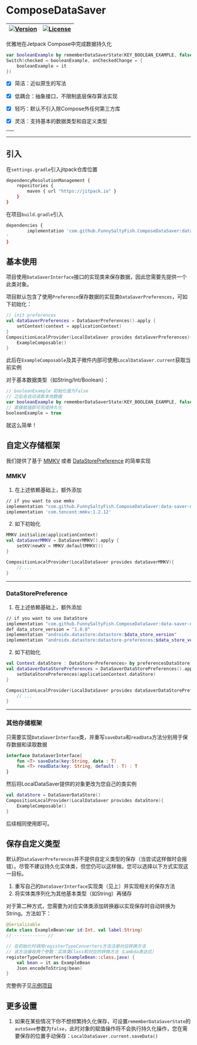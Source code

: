 # ComposeDataSaver

| [![Version](https://jitpack.io/v/FunnySaltyFish/ComposeDataSaver.svg)](https://jitpack.io/#FunnySaltyFish/CMaterialColors) | [![License](https://img.shields.io/badge/License-Apache%202.0-blue.svg)](http://www.apache.org/licenses/LICENSE-2.0) |
| ------------------------------------------------------------ | ------------------------------------------------------------ |

优雅地在Jetpack Compose中完成数据持久化

```kotlin
var booleanExample by rememberDataSaverState(KEY_BOOLEAN_EXAMPLE, false)
Switch(checked = booleanExample, onCheckedChange = {
	booleanExample = it
})
```



- [x] 简洁：近似原生的写法
- [x] 低耦合：抽象接口，不限制底层保存算法实现
- [x] 轻巧：默认不引入除Compose外任何第三方库
- [x] 灵活：支持基本的数据类型和自定义类型



<img src="https://gitee.com/funnysaltyfish/blog-drawing-bed/raw/master/img/202201251711405.png" alt="Example" style="zoom:30%;" />



---

## 引入

在`settings.gradle`引入jitpack仓库位置

```bash
dependencyResolutionManagement {
    repositories {
        maven { url "https://jitpack.io" }
    }
}
```

在项目`build.gradle`引入

```bash
dependencies {
        implementation 'com.github.FunnySaltyFish.ComposeDataSaver:data-saver:v1.0.2
'
}
```





## 基本使用

项目使用`DataSaverInterface`接口的实现类来保存数据，因此您需要先提供一个此类对象。

项目默认包含了使用`Preference`保存数据的实现类`DataSaverPreferences`，可如下初始化：

```kotlin
// init preferences
val dataSaverPreferences = DataSaverPreferences().apply {
	setContext(context = applicationContext)
}
CompositionLocalProvider(LocalDataSaver provides dataSaverPreferences){
	ExampleComposable()
}
```

此后在`ExampleComposable`及其子微件内部可使用`LocalDataSaver.current`获取当前实例

对于基本数据类型（如String/Int/Boolean）：

```kotlin
// booleanExample 初始化值为false
// 之后会自动读取本地数据
var booleanExample by rememberDataSaverState(KEY_BOOLEAN_EXAMPLE, false)
// 直接赋值即可完成持久化
booleanExample = true
```

就这么简单！



## 自定义存储框架

我们提供了基于 [MMKV](https://github.com/Tencent/MMKV) 或者 [DataStorePreference](https://developer.android.google.cn/jetpack/androidx/releases/datastore) 的简单实现

### MMKV

1. 在上述依赖基础上，额外添加

```bash
// if you want to use mmkv
implementation "com.github.FunnySaltyFish.ComposeDataSaver:data-saver-mmkv:v1.0.2"
implementation 'com.tencent:mmkv:1.2.12'
```

2. 如下初始化

```kotlin
MMKV.initialize(applicationContext)
val dataSaverMMKV = DataSaverMMKV().apply {
    setKV(newKV = MMKV.defaultMMKV())
}

CompositionLocalProvider(LocalDataSaver provides dataSaverMMKV){
    // ...
}
```

---

### DataStorePreference

1. 在上述依赖基础上，额外添加

```bash
// if you want to use DataStore
implementation "com.github.FunnySaltyFish.ComposeDataSaver:data-saver-data-store-preferences:v1.0.2"
def data_store_version = "1.0.0"
implementation "androidx.datastore:datastore:$data_store_version"
implementation "androidx.datastore:datastore-preferences:$data_store_version"
```

2. 如下初始化

```kotlin
val Context.dataStore : DataStore<Preferences> by preferencesDataStore("dataStore")
val dataSaverDataStorePreferences = DataSaverDataStorePreferences().apply {
	setDataStorePreferences(applicationContext.dataStore)
}

CompositionLocalProvider(LocalDataSaver provides dataSaverDataStorePreferences){
    // ...
}
```

---

### 其他存储框架

只需要实现`DataSaverInterface`类，并重写`saveData`和`readData`方法分别用于保存数据和读取数据

```kotlin
interface DataSaverInterface{
    fun <T> saveData(key:String, data : T)
    fun <T> readData(key: String, default : T) : T
}
```

然后将LocalDataSaver提供的对象更改为您自己的类实例

```kotlin
val dataStore = DataSaverDataStore()
CompositionLocalProvider(LocalDataSaver provides dataStore){
	ExampleComposable()
}
```

后续相同使用即可。



## 保存自定义类型

默认的`DataSaverPreferences`并不提供自定义类型的保存（当尝试这样做时会报错）。尽管不建议持久化实体类，但您仍可以这样做。您可以选择以下方式实现这一目标。

1. 重写自己的`DataSaverInterface`实现类（见上）并实现相关的保存方法
2. 将实体类序列化为其他基本类型（如String）再储存

对于第二种方式，您需要为对应实体类添加转换器以实现保存时自动转换为String。方法如下：

```kotlin
@Serializable
data class ExampleBean(var id:Int, val label:String)
// ------------ //

// 在初始化时调用registerTypeConverters方法注册对应转换方法
// 该方法接收两个参数：实体类Class和对应的转换方法（Lambda表达式）
registerTypeConverters(ExampleBean::class.java) {
    val bean = it as ExampleBean
    Json.encodeToString(bean)
}
```

完整例子见[示例项目](/app/src/main/java/com/funny/composedatasaver/ExampleActivity.kt)



## 更多设置

1. 如果在某些情况下你不想频繁持久化保存，可设置`rememberDataSaverState`的`autoSave`参数为`false`，此时对象的赋值操作将不会执行持久化操作，您在需要保存的位置手动保存：`LocalDataSaver.current.saveData()`

